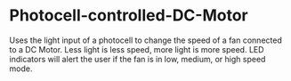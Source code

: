 # Photocell-controlled-DC-Motor
Uses the light input of a photocell to change the speed of a fan connected to a DC Motor. Less light is less speed, more light is more speed. LED indicators will alert the user if the fan is in low, medium, or high speed mode.
